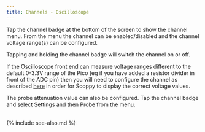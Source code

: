 ```yaml
---
title: Channels - Oscilloscope
---
```


Tap the channel badge at the bottom of the screen to show the channel menu.
From the menu the channel can be enabled/disabled and the channel voltage range(s) can be configured.   

Tapping and holding the channel badge will switch the channel on or off.

If the Oscilloscope front end can measure voltage ranges different to the default 0-3.3V range of the Pico (eg if you have added a resistor divider in front of the ADC pin) then you
will need to configure the channel as described [here](../wiki/Analog-Front-End) in order for Scoppy to display the correct voltage
values.

The probe attenuation value can also be configured. Tap the channel badge and select Settings and then Probe from the menu.

<br>
{% include see-also.md %}
